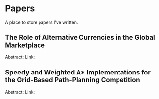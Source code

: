 # Papers
A place to store papers I've written.

## The Role of Alternative Currencies in the Global Marketplace
Abstract:
Link:

## Speedy and Weighted A* Implementations for the Grid-Based Path-Planning Competition
Abstract:
Link:
